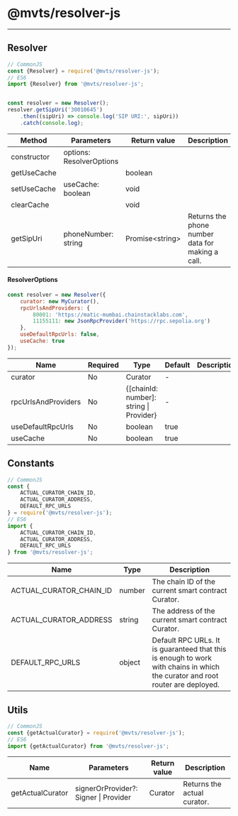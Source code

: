# @mvts/resolver-js

***

## Resolver

```javascript
// CommonJS
const {Resolver} = require('@mvts/resolver-js');
// ES6
import {Resolver} from '@mvts/resolver-js';


const resolver = new Resolver();
resolver.getSipUri('30010645')
    .then((sipUri) => console.log('SIP URI:', sipUri))
    .catch(console.log);
```

| Method      | Parameters               | Return value      | Description                                      |
|-------------|--------------------------|-------------------|--------------------------------------------------|
| constructor | options: ResolverOptions |                   |                                                  |
| getUseCache |                          | boolean           |                                                  |
| setUseCache | useCache: boolean        | void              |                                                  |
| clearCache  |                          | void              |                                                  |
| getSipUri   | phoneNumber: string      | Promise\<string\> | Returns the phone number data for making a call. |

#### ResolverOptions

```javascript
const resolver = new Resolver({
    curator: new MyCurator(),
    rpcUrlsAndProviders: {
        80001: 'https://matic-mumbai.chainstacklabs.com',
        11155111: new JsonRpcProvider('https://rpc.sepolia.org')
    },
    useDefaultRpcUrls: false,
    useCache: true
});
```

| Name                | Required | Type                                        | Default | Description |
|---------------------|----------|---------------------------------------------|---------|-------------|
| curator             | No       | Curator                                     | -       |             |
| rpcUrlsAndProviders | No       | {[chainId: number]: string &#124; Provider} | -       |             |
| useDefaultRpcUrls   | No       | boolean                                     | true    |             |
| useCache            | No       | boolean                                     | true    |             |


## Constants

```javascript
// CommonJS
const {
    ACTUAL_CURATOR_CHAIN_ID,
    ACTUAL_CURATOR_ADDRESS,
    DEFAULT_RPC_URLS
} = require('@mvts/resolver-js');
// ES6
import {
    ACTUAL_CURATOR_CHAIN_ID,
    ACTUAL_CURATOR_ADDRESS,
    DEFAULT_RPC_URLS
} from '@mvts/resolver-js';
```

| Name                    | Type   | Description                                                                                                                   |
|-------------------------|--------|-------------------------------------------------------------------------------------------------------------------------------|
| ACTUAL_CURATOR_CHAIN_ID | number | The chain ID of the current smart contract Curator.                                                                           |
| ACTUAL_CURATOR_ADDRESS  | string | The address of the current smart contract Curator.                                                                            |
| DEFAULT_RPC_URLS        | object | Default RPC URLs. It is guaranteed that this is enough to work with chains in which the curator and root router are deployed. |

## Utils

```javascript
// CommonJS
const {getActualCurator} = require('@mvts/resolver-js');
// ES6
import {getActualCurator} from '@mvts/resolver-js';
```

| Name             | Parameters                                | Return value | Description                 |
|------------------|-------------------------------------------|--------------|-----------------------------|
| getActualCurator | signerOrProvider?: Signer &#124; Provider | Curator      | Returns the actual curator. |
